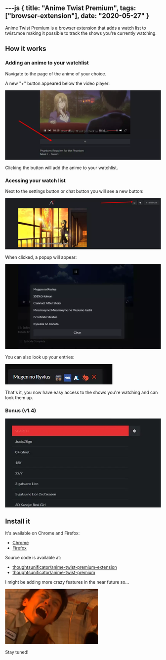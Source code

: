 ---js
{
	title: "Anime Twist Premium",
	tags: ["browser-extension"],
	date: "2020-05-27"
}
---
Anime Twist Premium is a browser extension that adds a watch list to twist.moe making it possible to track the shows you're currently watching.

## How it works

### Adding an anime to your watchlist

Navigate to the page of the anime of your choice. 

A new "+" button appeared below the video player:

![atp-anime](/image/atp-anime.webp)

Clicking the button will add the anime to your watchlist.

### Acessing your watch list

Next to the settings button or chat button you will see a new button:

![atp-watchlist-menu](/image/atp-watchlist-menu.webp)

When clicked, a popup will appear:

![atp-watchlist](/image/atp-watchlist.webp)

You can also look up your entries:

![atp-lookup](/image/atp-lookup.webp)

That's it, you now have easy access to the shows you're watching and can look them up.

### Bonus (v1.4)

![atp-random](/image/atp-random.webp)

## Install it

It's available on Chrome and Firefox:
- [Chrome](https://chrome.google.com/webstore/detail/anime-twist-premium/nkojcnopablpombnbfadmhbhdlepgcdo)
- [Firefox](https://addons.mozilla.org/en-US/firefox/addon/anime-twist-premium/)

Source code is available at:
- [thoughtsunificator/anime-twist-premium-extension](https://github.com/thoughtsunificator/anime-twist-premium-extension)
- [thoughtsunificator/anime-twist-premium](https://github.com/thoughtsunificator/anime-twist-premium)

I might be adding more crazy features in the near future so...

<img alt="akihito-san" src="/image/akihito-san.webp" width="300">

Stay tuned!
